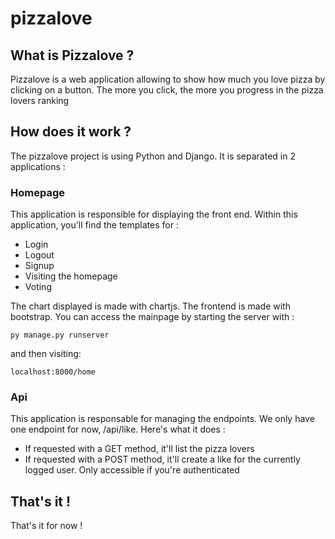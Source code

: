 # pizzalove

## What is Pizzalove ? 

Pizzalove is a web application allowing to show how much you love pizza by clicking on a button.
The more you click, the more you progress in the pizza lovers ranking

## How does it work ?

The pizzalove project is using Python and Django. It is separated in 2 applications :

### Homepage

This application is responsible for displaying the front end. Within this application, you'll
find the templates for :
- Login
- Logout
- Signup
- Visiting the homepage
- Voting

The chart displayed is made with chartjs. The frontend is made with bootstrap.
You can access the mainpage by starting the server with :

    py manage.py runserver

and then visiting:

    localhost:8000/home

### Api 

This application is responsable for managing the endpoints. We only have one endpoint for now, /api/like. Here's what it does :
- If requested with a GET method, it'll list the pizza lovers
- If requested with a POST method, it'll create a like for the currently logged user. Only accessible if you're authenticated

## That's it ! 

That's it for now !